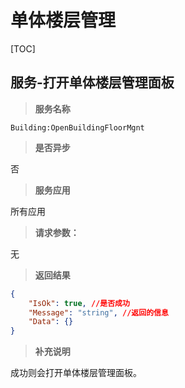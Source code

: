 # 单体楼层管理

[TOC]

## 服务-打开单体楼层管理面板

> **服务名称**

`Building:OpenBuildingFloorMgnt`

> **是否异步**

否

> **服务应用**

所有应用

> **请求参数：**

无

> **返回结果**

```json
{
    "IsOk": true, //是否成功
    "Message": "string", //返回的信息
    "Data": {}
}
```

> **补充说明**

成功则会打开单体楼层管理面板。
